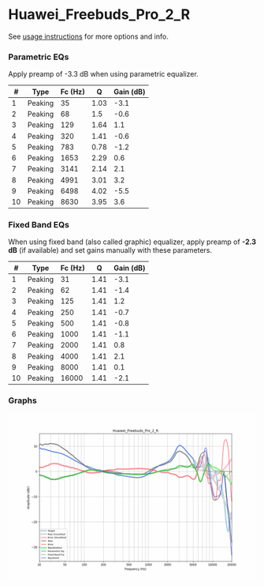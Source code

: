 # Huawei_Freebuds_Pro_2_R
See [usage instructions](https://github.com/jaakkopasanen/AutoEq#usage) for more options and info.

### Parametric EQs
Apply preamp of -3.3 dB when using parametric equalizer.

|   # | Type    |   Fc (Hz) |    Q |   Gain (dB) |
|-----|---------|-----------|------|-------------|
|   1 | Peaking |        35 | 1.03 |        -3.1 |
|   2 | Peaking |        68 | 1.5  |        -0.6 |
|   3 | Peaking |       129 | 1.64 |         1.1 |
|   4 | Peaking |       320 | 1.41 |        -0.6 |
|   5 | Peaking |       783 | 0.78 |        -1.2 |
|   6 | Peaking |      1653 | 2.29 |         0.6 |
|   7 | Peaking |      3141 | 2.14 |         2.1 |
|   8 | Peaking |      4991 | 3.01 |         3.2 |
|   9 | Peaking |      6498 | 4.02 |        -5.5 |
|  10 | Peaking |      8630 | 3.95 |         3.6 |

### Fixed Band EQs
When using fixed band (also called graphic) equalizer, apply preamp of **-2.3 dB** (if available) and set gains manually with these parameters.

|   # | Type    |   Fc (Hz) |    Q |   Gain (dB) |
|-----|---------|-----------|------|-------------|
|   1 | Peaking |        31 | 1.41 |        -3.1 |
|   2 | Peaking |        62 | 1.41 |        -1.4 |
|   3 | Peaking |       125 | 1.41 |         1.2 |
|   4 | Peaking |       250 | 1.41 |        -0.7 |
|   5 | Peaking |       500 | 1.41 |        -0.8 |
|   6 | Peaking |      1000 | 1.41 |        -1.1 |
|   7 | Peaking |      2000 | 1.41 |         0.8 |
|   8 | Peaking |      4000 | 1.41 |         2.1 |
|   9 | Peaking |      8000 | 1.41 |         0.1 |
|  10 | Peaking |     16000 | 1.41 |        -2.1 |

### Graphs
![](./Huawei_Freebuds_Pro_2_R.png)
